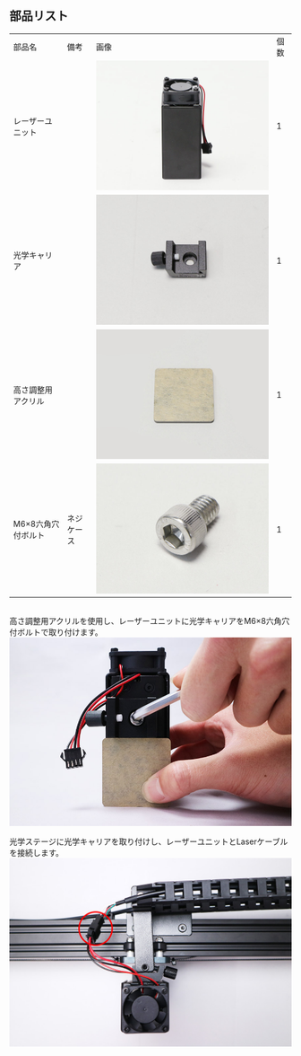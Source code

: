 ## 部品リスト
<table class="packing-list">
<tbody>
<tr>
<td>部品名</td>
<td>備考</td>
<td class="packing-img">画像</td>
<td>個数</td>
</tr>
<tr>
<td>レーザーユニット</td>
<td></td>
<td><img src="./images/10/kp10-1.jpg" alt="レーザーユニット"></td>
<td>1</td>
</tr>
<tr>
<td>光学キャリア</td>
<td></td>
<td><img src="./images/10/kp10-2.jpg" alt="光学キャリア"></td>
<td>1</td>
</tr>
<tr>
<td>高さ調整用アクリル</td>
<td></td>
<td><img src="./images/10/kp10-3.jpg" alt="高さ調整用アクリル"></td>
<td>1</td>
</tr>
<tr>
<td>M6&times;8六角穴付ボルト</td>
<td>ネジケース</td>
<td><img src="./images/10/kp10-4.jpg" alt="M6&times;8六角穴付ボルト"></td>
<td>1</td>
</tr>
</tbody>
</table>

<br>  
高さ調整用アクリルを使用し、レーザーユニットに光学キャリアをM6&times;8六角穴付ボルトで取り付けます。
<img src="./images/10/mini-1000mm_10_01.jpg">

光学ステージに光学キャリアを取り付けし、レーザーユニットとLaserケーブルを接続します。
<img src="./images/10/mini-1000mm_10_04.jpg">
